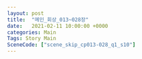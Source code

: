 ```yaml
---
layout: post
title:  "메인_회상_013~028장"
date:   2021-02-11 10:00:00 +0000
categories: Main
Tags: Story Main
SceneCode: ["scene_skip_cp013-028_q1_s10"]
---
```

